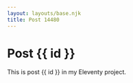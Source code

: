 ```yaml
---
layout: layouts/base.njk
title: Post 14480
---
```


# Post {{ id }}

This is post {{ id }} in my Eleventy project.
